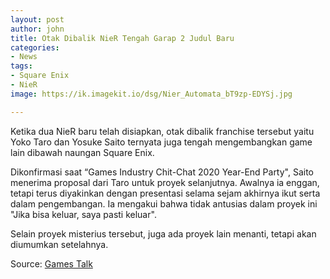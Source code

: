 ```yaml
---
layout: post
author: john
title: Otak Dibalik NieR Tengah Garap 2 Judul Baru
categories:
- News
tags:
- Square Enix
- NieR
image: https://ik.imagekit.io/dsg/Nier_Automata_bT9zp-EDYSj.jpg

---
```

Ketika dua NieR baru telah disiapkan, otak dibalik franchise tersebut yaitu Yoko Taro dan Yosuke Saito ternyata juga tengah mengembangkan game lain dibawah naungan Square Enix.

Dikonfirmasi saat “Games Industry Chit-Chat 2020 Year-End Party", Saito menerima proposal dari Taro untuk proyek selanjutnya. Awalnya ia enggan, tetapi terus diyakinkan dengan presentasi selama sejam akhirnya ikut serta dalam pengembangan. Ia mengakui bahwa tidak antusias dalam proyek ini "Jika bisa keluar, saya pasti keluar".

Selain proyek misterius tersebut, juga ada proyek lain menanti, tetapi akan diumumkan setelahnya.

Source: [Games Talk](https://gamestalk.net/post-154616/)
